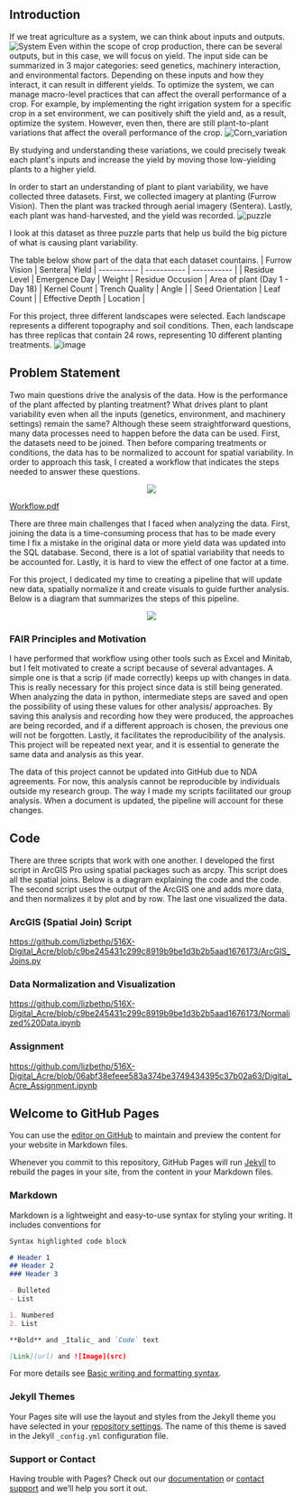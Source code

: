 ## Introduction 
If we treat agriculture as a system, we can think about inputs and outputs. 
![System](https://user-images.githubusercontent.com/86243647/144939640-b4072840-6061-48b5-9755-18b5b321523e.PNG)
Even within the scope of crop production, there can be several outputs, but in this case, we will focus on yield. The input side can be summarized in 3 major categories: seed genetics, machinery interaction, and environmental factors. Depending on these inputs and how they interact, it can result in different yields. To optimize the system, we can manage macro-level practices that can affect the overall performance of a crop. For example, by implementing the right irrigation system for a specific crop in a set environment, we can positively shift the yield and, as a result, optimize the system. However, even then, there are still plant-to-plant variations that affect the overall performance of the crop.
![Corn_variation](https://user-images.githubusercontent.com/86243647/144939652-ead6a9a3-9725-4403-a3f2-9b2823cd69d4.PNG)

By studying and understanding these variations, we could precisely tweak each plant's inputs and increase the yield by moving those low-yielding plants to a higher yield.  

In order to start an understanding of plant to plant variability, we have collected three datasets. First, we collected imagery at planting (Furrow Vision). Then the plant was tracked through aerial imagery (Sentera). Lastly, each plant was hand-harvested, and the yield was recorded.
![puzzle](https://user-images.githubusercontent.com/86243647/144940532-b494e216-4bb9-4032-a97b-cecd5fde2593.PNG)

I look at this dataset as three puzzle parts that help us build the big picture of what is causing plant variability.  

The table below show part of the data that each dataset countains.
| Furrow Vision | Sentera| Yield
| ----------- | ----------- | ----------- |
| Residue Level | Emergence Day | Weight
| Residue Occusion | Area of plant (Day 1 - Day 18) | Kernel Count
| Trench Quality | Angle |
| Seed Orientation | Leaf Count |
| Effective Depth | Location |


For this project, three different landscapes were selected. Each landscape represents a different topography and soil conditions. Then, each landscape has three replicas that contain 24 rows, representing 10 different planting treatments. 
![image](https://user-images.githubusercontent.com/86243647/144941013-21f55d68-0504-459d-b8d5-d394e251c98f.png)


## Problem Statement
Two main questions drive the analysis of the data. How is the performance of the plant affected by planting treatment? What drives plant to plant variability even when all the inputs (genetics, environment, and machinery settings) remain the same? Although these seem straightforward questions, many data processes need to happen before the data can be used. First, the datasets need to be joined. Then before comparing treatments or conditions, the data has to be normalized to account for spatial variability. In order to approach this task, I created a workflow that indicates the steps needed to answer these questions. 

<p align="center">
  <img src="https://user-images.githubusercontent.com/86243647/144981392-7236cacc-0d74-4566-9947-e9697f3f0c1d.PNG">
</p>


[Workflow.pdf](https://github.com/lizbethp/516X-Digital_Acre/files/7664293/Workflow.pdf)

There are three main challenges that I faced when analyzing the data. First, joining the data is a time-consuming process that has to be made every time I fix a mistake in the original data or more yield data was updated into the SQL database. Second, there is a lot of spatial variability that needs to be accounted for. Lastly, it is hard to view the effect of one factor at a time. 

For this project, I dedicated my time to creating a pipeline that will update new data, spatially normalize it and create visuals to guide further analysis. Below is a diagram that summarizes the steps of this pipeline. 

<p align="center">
  <img src="https://user-images.githubusercontent.com/86243647/144943104-c56ffc62-86b0-4206-b947-431fa0ca4146.PNG">
</p>

### FAIR Principles and Motivation
I have performed that workflow using other tools such as Excel and Minitab, but I felt motivated to create a script because of several advantages. A simple one is that a scrip (if made correctly) keeps up with changes in data. This is really necessary for this project since data is still being generated. When analyzing the data in python, intermediate steps are saved and open the possibility of using these values for other analysis/ approaches. By saving this analysis and recording how they were produced, the approaches are being recorded, and if a different approach is chosen, the previous one will not be forgotten. Lastly, it facilitates the reproducibility of the analysis. This project will be repeated next year, and it is essential to generate the same data and analysis as this year. 

The data of this project cannot be updated into GitHub due to NDA agreements. For now, this analysis cannot be reproducible by individuals outside my research group. The way I made my scripts facilitated our group analysis. When a document is updated, the pipeline will account for these changes.


## Code 
There are three scripts that work with one another. I developed the first script in ArcGIS Pro using spatial packages such as arcpy. This script does all the spatial joins.  Below is a diagram explaining the code and the code. The second script uses the output of the ArcGIS one and adds more data, and then normalizes it by plot and by row. The last one visualized the data. 
### ArcGIS (Spatial Join) Script 
https://github.com/lizbethp/516X-Digital_Acre/blob/c9be245431c299c8919b9be1d3b2b5aad1676173/ArcGIS_Joins.py


### Data Normalization and Visualization
https://github.com/lizbethp/516X-Digital_Acre/blob/c9be245431c299c8919b9be1d3b2b5aad1676173/Normalized%20Data.ipynb

### Assignment 
https://github.com/lizbethp/516X-Digital_Acre/blob/06abf38efeee583a374be3749434395c37b02a63/Digital_Acre_Assignment.ipynb

## Welcome to GitHub Pages

You can use the [editor on GitHub](https://github.com/lizbethp/516X-Digital_Acre/edit/main/README.md) to maintain and preview the content for your website in Markdown files.

Whenever you commit to this repository, GitHub Pages will run [Jekyll](https://jekyllrb.com/) to rebuild the pages in your site, from the content in your Markdown files.

### Markdown

Markdown is a lightweight and easy-to-use syntax for styling your writing. It includes conventions for

```markdown
Syntax highlighted code block

# Header 1
## Header 2
### Header 3

- Bulleted
- List

1. Numbered
2. List

**Bold** and _Italic_ and `Code` text

[Link](url) and ![Image](src)
```

For more details see [Basic writing and formatting syntax](https://docs.github.com/en/github/writing-on-github/getting-started-with-writing-and-formatting-on-github/basic-writing-and-formatting-syntax).

### Jekyll Themes

Your Pages site will use the layout and styles from the Jekyll theme you have selected in your [repository settings](https://github.com/lizbethp/516X-Digital_Acre/settings/pages). The name of this theme is saved in the Jekyll `_config.yml` configuration file.

### Support or Contact

Having trouble with Pages? Check out our [documentation](https://docs.github.com/categories/github-pages-basics/) or [contact support](https://support.github.com/contact) and we’ll help you sort it out.
